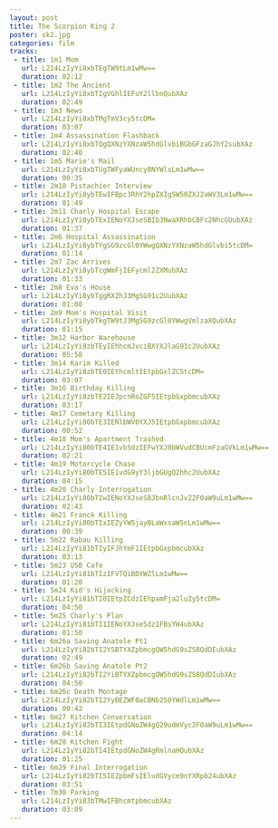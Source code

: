 ```yaml
---
layout: post
title: The Scorpion King 2
poster: sk2.jpg
categories: film
tracks:
 - title: 1m1 Mom
   url: L214LzIyYi8xbTEgTW9tLm1wMw==
   duration: 02:12
 - title: 1m2 The Ancient
   url: L214LzIyYi8xbTIgVGhlIEFuY2llbnQubXAz
   duration: 02:49
 - title: 1m3 News
   url: L214LzIyYi8xbTMgTmV3cy5tcDM=
   duration: 03:07
 - title: 1m4 Assassination Flashback
   url: L214LzIyYi8xbTQgQXNzYXNzaW5hdGlvbiBGbGFzaGJhY2subXAz
   duration: 02:40
 - title: 1m5 Marie's Mail
   url: L214LzIyYi8xbTUgTWFyaWUncyBNYWlsLm1wMw==
   duration: 00:35
 - title: 2m10 Pistachier Interview
   url: L214LzIyYi8ybTEwIFBpc3RhY2hpZXIgSW50ZXJ2aWV3Lm1wMw==
   duration: 01:49
 - title: 2m11 Charly Hospital Escape
   url: L214LzIyYi8ybTExIENoYXJseSBIb3NwaXRhbCBFc2NhcGUubXAz
   duration: 01:37
 - title: 2m6 Hospital Assassination
   url: L214LzIyYi8ybTYgSG9zcGl0YWwgQXNzYXNzaW5hdGlvbi5tcDM=
   duration: 01:14
 - title: 2m7 Zac Arrives
   url: L214LzIyYi8ybTcgWmFjIEFycml2ZXMubXAz
   duration: 01:33
 - title: 2m8 Eva's House
   url: L214LzIyYi8ybTggRXZhJ3MgSG91c2UubXAz
   duration: 01:08
 - title: 2m9 Mom's Hospital Visit
   url: L214LzIyYi8ybTkgTW9tJ3MgSG9zcGl0YWwgVmlzaXQubXAz
   duration: 01:15
 - title: 3m12 Harbor Warehouse
   url: L214LzIyYi8zbTEyIEhhcmJvciBXYXJlaG91c2UubXAz
   duration: 05:58
 - title: 3m14 Karim Killed
   url: L214LzIyYi8zbTE0IEthcmltIEtpbGxlZC5tcDM=
   duration: 03:07
 - title: 3m16 Birthday Killing
   url: L214LzIyYi8zbTE2IEJpcnRoZGF5IEtpbGxpbmcubXAz
   duration: 03:17
 - title: 4m17 Cemetary Killing
   url: L214LzIyYi80bTE3IENlbWV0YXJ5IEtpbGxpbmcubXAz
   duration: 00:52
 - title: 4m18 Mom's Apartment Trashed
   url: L214LzIyYi80bTE4IE1vbSdzIEFwYXJ0bWVudCBUcmFzaGVkLm1wMw==
   duration: 02:21
 - title: 4m19 Motorcycle Chase
   url: L214LzIyYi80bTE5IE1vdG9yY3ljbGUgQ2hhc2UubXAz
   duration: 04:15
 - title: 4m20 Charly Interrogation
   url: L214LzIyYi80bTIwIENoYXJseSBJbnRlcnJvZ2F0aW9uLm1wMw==
   duration: 02:43
 - title: 4m21 Franck Killing
   url: L214LzIyYi80bTIxIEZyYW5jayBLaWxsaW5nLm1wMw==
   duration: 00:39
 - title: 5m22 Rabau Killing
   url: L214LzIyYi81bTIyIFJhYmF1IEtpbGxpbmcubXAz
   duration: 03:13
 - title: 5m23 USB Cafe
   url: L214LzIyYi81bTIzIFVTQiBDYWZlLm1wMw==
   duration: 01:20
 - title: 5m24 Kid's Hijacking
   url: L214LzIyYi81bTI0IEtpZCdzIEhpamFja2luZy5tcDM=
   duration: 04:50
 - title: 5m25 Charly's Plan
   url: L214LzIyYi81bTI1IENoYXJseSdzIFBsYW4ubXAz
   duration: 01:50
 - title: 6m26a Saving Anatole Pt1
   url: L214LzIyYi82bTI2YSBTYXZpbmcgQW5hdG9sZSBQdDEubXAz
   duration: 02:49
 - title: 6m26b Saving Anatole Pt2
   url: L214LzIyYi82bTI2YiBTYXZpbmcgQW5hdG9sZSBQdDIubXAz
   duration: 04:50
 - title: 6m26c Death Montage
   url: L214LzIyYi82bTI2YyBEZWF0aCBNb250YWdlLm1wMw==
   duration: 00:42
 - title: 6m27 Kitchen Conversation
   url: L214LzIyYi82bTI3IEtpdGNoZW4gQ29udmVyc2F0aW9uLm1wMw==
   duration: 04:14
 - title: 6m28 Kitchen Fight
   url: L214LzIyYi82bTI4IEtpdGNoZW4gRmlnaHQubXAz
   duration: 01:25
 - title: 6m29 Final Interrogation
   url: L214LzIyYi82bTI5IEZpbmFsIEludGVycm9nYXRpb24ubXAz
   duration: 03:51
 - title: 7m30 Parking
   url: L214LzIyYi83bTMwIFBhcmtpbmcubXAz
   duration: 03:09
---
```

